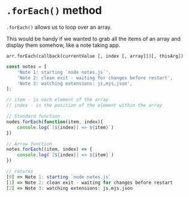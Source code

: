# `.forEach()` method

`.forEach()` allows us to loop over an array.

This would be handy if we wanted to grab all the items of an array and display them somehow, like a note taking app.

`arr.forEach(callback(currentValue [, index [, array]])[, thisArg])`

```javascript
const notes = [
    'Note 1: starting `node notes.js`',
    'Note 2: clean exit - waiting for changes before restart',
    'Note 3: watching extensions: js,mjs,json',
];

// item - is each element of the array
// index - is the position of the element within the array

// Standard function
nodes.forEach(function(item, index){
    console.log(`[${index}] => ${item}`)
})

// Arrow function
notes.forEach((item, index) => {
    console.log(`[${index}] => ${item}`)
})

// returns
[0] => Note 1: starting `node notes.js`
[1] => Note 2: clean exit - waiting for changes before restart
[2] => Note 3: watching extensions: js,mjs,json
```
